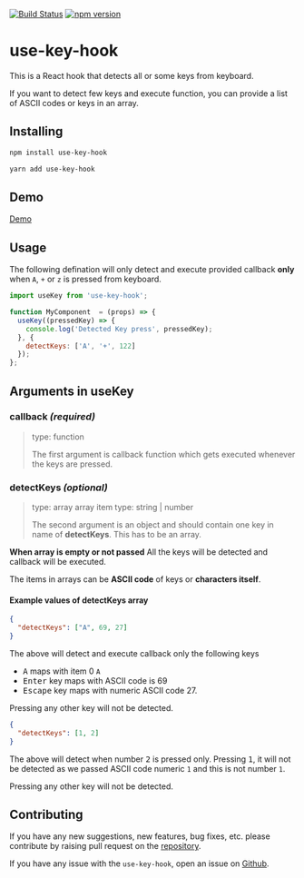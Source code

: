 [![Build Status](https://travis-ci.org/haldarmahesh/use-key-hook.svg?branch=master)](https://travis-ci.org/haldarmahesh/use-key-hook)
[![npm version](https://badge.fury.io/js/use-key-hook.svg)](https://badge.fury.io/js/use-key-hook)

# use-key-hook

This is a React hook that detects all or some keys from keyboard.

If you want to detect few keys and execute function, you can provide a list of ASCII codes or keys in an array.

## Installing

```bash
npm install use-key-hook
```

```bash
yarn add use-key-hook
```

## Demo

[Demo](http://www.maheshhaldar.com/demo-use-key/)

## Usage

The following defination will only detect and execute provided callback **only** when `A`, `+` or `z` is pressed from keyboard.

```javascript
import useKey from 'use-key-hook';

function MyComponent  = (props) => {
  useKey((pressedKey) => {
    console.log('Detected Key press', pressedKey);
  }, {
    detectKeys: ['A', '+', 122]
  });
};
```

## Arguments in useKey

### callback _(required)_

> type: function
>
> The first argument is callback function which gets executed whenever the keys are pressed.

### detectKeys _(optional)_

> type: array
> array item type: string | number
>
> The second argument is an object and should contain one key in name of **detectKeys**.
> This has to be an array.

**When array is empty or not passed** All the keys will be detected and callback will be executed.

The items in arrays can be **ASCII code** of keys or **characters itself**.

#### Example values of detectKeys array

```json
{
  "detectKeys": ["A", 69, 27]
}
```

The above will detect and execute callback only the following keys

- <kbd>A</kbd> maps with item 0 `A`
- <kbd>Enter</kbd> key maps with ASCII code is 69
- <kbd>Escape</kbd> key maps with numeric ASCII code 27.

Pressing any other key will not be detected.

```json
{
  "detectKeys": [1, 2]
}
```

The above will detect when number <kbd>2</kbd> is pressed only.
Pressing <kbd>1</kbd>, it will not be detected as we passed ASCII code numeric `1` and this is not number `1`.

Pressing any other key will not be detected.

## Contributing

If you have any new suggestions, new features, bug fixes, etc. please contribute by raising pull request on the [repository](https://github.com/haldarmahesh/use-key-hook).

If you have any issue with the `use-key-hook`, open an issue on [Github](https://github.com/haldarmahesh/use-key-hook).
